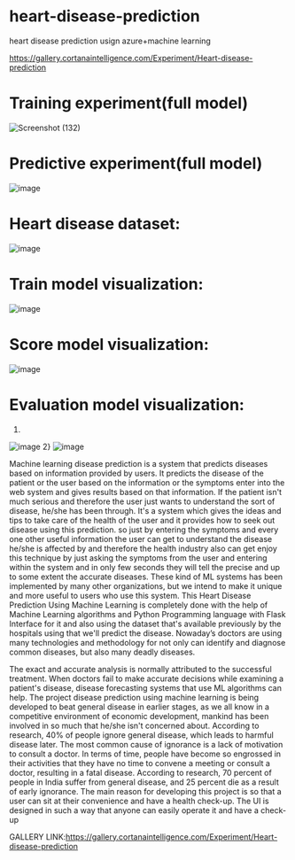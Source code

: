 # heart-disease-prediction
heart disease prediction usign azure+machine learning

https://gallery.cortanaintelligence.com/Experiment/Heart-disease-prediction

# Training experiment(full model)

![Screenshot (132)](https://user-images.githubusercontent.com/89855872/152114201-d65b23a6-f04f-4a8b-ae67-5d72855a9f93.png)


# Predictive experiment(full model)

![image](https://user-images.githubusercontent.com/89855872/152112401-18c9dba0-1c89-479e-a68b-6c54cbb84042.png)

# Heart disease dataset:

![image](https://user-images.githubusercontent.com/89855872/152112485-b93813ca-eee0-4980-b23f-9bd0851d89c1.png)

# Train model visualization:

![image](https://user-images.githubusercontent.com/89855872/152112576-4bedf734-4abb-4a64-a831-7cf4bf3457fe.png)

# Score model visualization:

![image](https://user-images.githubusercontent.com/89855872/152112654-2bc44434-3178-4933-b7f2-41152fad6377.png)

# Evaluation model visualization:

1)
![image](https://user-images.githubusercontent.com/89855872/152112756-8f034b6c-561b-45ca-aa0d-95725240d999.png)
2}
![image](https://user-images.githubusercontent.com/89855872/152112858-477546ae-7e98-448d-b0ce-426cb92994ce.png)



Machine learning disease prediction is a system that predicts diseases based on information 
provided by users. It predicts the disease of the patient or the user based on the information or the 
symptoms enter into the web system and gives results based on that information. If the patient isn't 
much serious and therefore the user just wants to understand the sort of disease, he/she has been 
through. It's a system which gives the ideas and tips to take care of the health of the user and it 
provides how to seek out disease using this prediction. so just by entering the symptoms and every 
one other useful information the user can get to understand the disease he/she is affected by and 
therefore the health industry also can get enjoy this technique by just asking the symptoms from the 
user and entering within the system and in only few seconds they will tell the precise and up to some 
extent the accurate diseases. These kind of ML systems has been implemented by many other 
organizations, but we intend to make it unique and more useful to users who use this system. This 
Heart Disease Prediction Using Machine Learning is completely done with the help of Machine 
Learning algorithms and Python Programming language with Flask Interface for it and also using the 
dataset that's available previously by the hospitals using that we'll predict the disease. Nowaday’s 
doctors are using many technologies and methodology for not only can identify and diagnose 
common diseases, but also many deadly diseases.



The exact and accurate analysis is normally attributed to the successful treatment. When 
doctors fail to make accurate decisions while examining a patient's disease, disease forecasting 
systems that use ML algorithms can help. The project disease prediction using machine learning is 
being developed to beat general disease in earlier stages, as we all know in a competitive environment 
of economic development, mankind has been involved in so much that he/she isn't concerned about. 
According to research, 40% of people ignore general disease, which leads to harmful disease later. 
The most common cause of ignorance is a lack of motivation to consult a doctor. In terms of time, 
people have become so engrossed in their activities that they have no time to convene a meeting or 
consult a doctor, resulting in a fatal disease. According to research, 70 percent of people in India 
suffer from general disease, and 25 percent die as a result of early ignorance. The main reason for 
developing this project is so that a user can sit at their convenience and have a health check-up. The 
UI is designed in such a way that anyone can easily operate it and have a check-up


GALLERY LINK:https://gallery.cortanaintelligence.com/Experiment/Heart-disease-prediction
